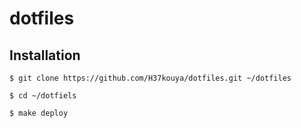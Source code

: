 # dotfiles

## Installation

``` shell
$ git clone https://github.com/H37kouya/dotfiles.git ~/dotfiles

$ cd ~/dotfiels

$ make deploy
```
